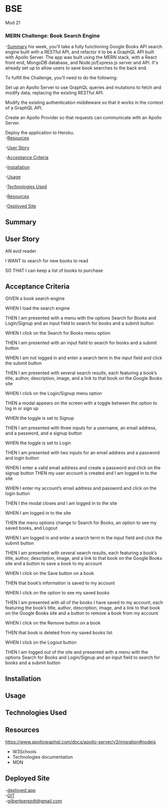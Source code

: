 # BSE
Mod 21
### MERN Challenge: Book Search Engine

 -[Summary](#summary)
his week, you’ll take a fully functioning Google Books API search engine built with a RESTful API, and refactor it to be a GraphQL API built with Apollo Server. The app was built using the MERN stack, with a React front end, MongoDB database, and Node.js/Express.js server and API. It's already set up to allow users to save book searches to the back end.

To fulfill the Challenge, you’ll need to do the following:

Set up an Apollo Server to use GraphQL queries and mutations to fetch and modify data, replacing the existing RESTful API.  

Modify the existing authentication middleware so that it works in the context of a GraphQL API.  

Create an Apollo Provider so that requests can communicate with an Apollo Server.  

Deploy the application to Heroku.  
-[Resources](#resources)

-[User Story](#user-story)

-[Acceptance Criteria](#acceptance-criteria)

-[Installation](#installation)

-[Usage](#usage)

-[Technologies Used](#technologies-used)

-[Resources](#resources)

-[Deployed Site](#deployed-site)

## Summary

## User Story
 AN avid reader  
 
I WANT to search for new books to read  

SO THAT I can keep a list of books to purchase  

## Acceptance Criteria

GIVEN a book search engine  

WHEN I load the search engine  

THEN I am presented with a menu with the options Search for Books and Login/Signup and an input field to search for books and a submit button  

WHEN I click on the Search for Books menu option  

THEN I am presented with an input field to search for books and a submit button  
 
WHEN I am not logged in and enter a search term in the input field and click the submit button  

THEN I am presented with several search results, each featuring a book’s title, author, description, image, and a link to that book on the Google Books site  

WHEN I click on the Login/Signup menu option  

THEN a modal appears on the screen with a toggle between the option to log in or sign up  

WHEN the toggle is set to Signup  

THEN I am presented with three inputs for a username, an email address, and a password, and a signup button  

WHEN the toggle is set to Login  

THEN I am presented with two inputs for an email address and a password and login button  

WHEN I enter a valid email address and create a password and click on the signup button
THEN my user account is created and I am logged in to the site  

WHEN I enter my account’s email address and password and click on the login button  

THEN I the modal closes and I am logged in to the site  

WHEN I am logged in to the site  

THEN the menu options change to Search for Books, an option to see my saved books, and Logout  

WHEN I am logged in and enter a search term in the input field and click the submit button  

THEN I am presented with several search results, each featuring a book’s title, author, description, image, and a link to that book on the Google Books site and a button to save a book to my account  

WHEN I click on the Save button on a book  

THEN that book’s information is saved to my account  

WHEN I click on the option to see my saved books  

THEN I am presented with all of the books I have saved to my account, each featuring the book’s title, author, description, image, and a link to that book on the Google Books site and a button to remove a book from my account  

WHEN I click on the Remove button on a book  

THEN that book is deleted from my saved books list  

WHEN I click on the Logout button  

THEN I am logged out of the site and presented with a menu with the options Search for Books and Login/Signup and an input field to search for books and a submit button   


## Installation

## Usage

## Technologies Used

## Resources

https://www.apollographql.com/docs/apollo-server/v3/migration#nodejs


- W3Schools
- Technologies documentation
- MDN

## Deployed Site

-[deployed app](https://secret-scrubland-76377-bb0e72ad3cf2.herokuapp.com/)  
-[GIT](https://github.com/Homelesscats)  
-<gilbertperezdt@gmail.com>
